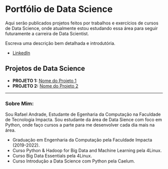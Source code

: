 # Portfólio de Data Science

Aqui serão publicados projetos feitos por trabalhos e exercícios de cursos de Data Science, onde atualmente estou estudando essa área para seguir futuramente a carreira de Data Scientist.

Escreva uma descrição bem detalhada e introdutória.

* [LinkedIn](https://www.linkedin.com/in/rafael-andrade-332640157/)

## Projetos de Data Science

* **PROJETO 1:** [Nome do Projeto 1](https://github.com/carlosfab/)
* **PROJETO 2:**  [Nome do Projeto 2](https://github.com/carlosfab/)

---

### Sobre Mim:

Sou Rafael Andrade, Estudante de Egenharia da Computação na Faculdade de Tecnologia Impacta. Sou estudante da área de Data Sience com foco em Python, onde faço cursos a parte para me desenvolver cada dia mais na área.


* Graduação em Engenharia da Computação pela Faculdade Impacta (2019-2022).
* Curso Python & Hadoop for Big Data and Machine Learning pela 4Linux.
* Curso Big Data Essentials pela 4Linux.
* Curso Introdução a Data Science com Python pela Caelum.

